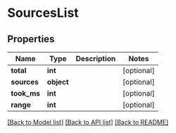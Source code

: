 # SourcesList

## Properties
Name | Type | Description | Notes
------------ | ------------- | ------------- | -------------
**total** | **int** |  | [optional] 
**sources** | **object** |  | [optional] 
**took_ms** | **int** |  | [optional] 
**range** | **int** |  | [optional] 

[[Back to Model list]](../README.md#documentation-for-models) [[Back to API list]](../README.md#documentation-for-api-endpoints) [[Back to README]](../README.md)


